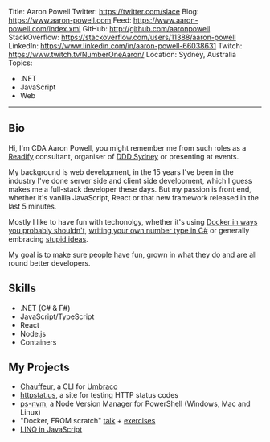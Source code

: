 Title: Aaron Powell
Twitter: https://twitter.com/slace
Blog: https://www.aaron-powell.com
Feed: https://www.aaron-powell.com/index.xml
GitHub: http://github.com/aaronpowell
StackOverflow: https://stackoverflow.com/users/11388/aaron-powell
LinkedIn: https://www.linkedin.com/in/aaron-powell-66038631
Twitch: https://www.twitch.tv/NumberOneAaron/
Location: Sydney, Australia
Topics:
  - .NET
  - JavaScript
  - Web
---
## Bio
Hi, I'm CDA Aaron Powell, you might remember me from such roles as a [Readify](https://readify.net) consultant, organiser of [DDD Sydney](https://www.dddsydney.com.au) or presenting at events.

My background is web development, in the 15 years I've been in the industry I've done server side and client side development, which I guess makes me a full-stack developer these days. But my passion is front end, whether it's vanilla JavaScript, React or that new framework released in the last 5 minutes.

Mostly I like to have fun with techonolgy, whether it's using [Docker in ways you probably shouldn't](https://www.aaron-powell.com/posts/2017-11-13-debugging-powershell-from-vscode-on-linux/), [writing your own number type in C#](https://github.com/aaronpowell/Surrealism) or generally embracing [stupid ideas](https://www.youtube.com/watch?v=3Ty08C_yYyk).

My goal is to make sure people have fun, grown in what they do and are all round better developers.

## Skills
- .NET (C# & F#)
- JavaScript/TypeScript
- React
- Node.js
- Containers

## My Projects
- [Chauffeur](https://github.com/aaronpowell/Chauffeur), a CLI for [Umbraco](https://umbraco.com)
- [httpstat.us](https://httpstat.us), a site for testing HTTP status codes
- [ps-nvm](https://github.com/aaronpowell/ps-nvm), a Node Version Manager for PowerShell (Windows, Mac and Linux)
- "Docker, FROM scratch" [talk](https://www.youtube.com/watch?v=RBnPvQQ36mA) + [exercises](https://github.com/aaronpowell/docker-from-scratch)
- [LINQ in JavaScript](https://github.com/aaronpowell/linq-in-javascript)
